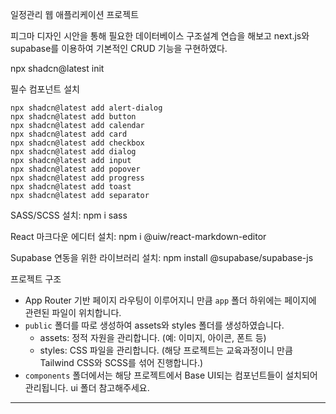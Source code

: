 
일정관리 웹 애플리케이션 프로젝트

피그마 디자인 시안을 통해 필요한 데이터베이스 구조설계 연습을 해보고 next.js와 supabase를 이용하여 기본적인 CRUD 기능을 구현하였다.

npx shadcn@latest init

필수 컴포넌트 설치
```
npx shadcn@latest add alert-dialog
npx shadcn@latest add button
npx shadcn@latest add calendar
npx shadcn@latest add card
npx shadcn@latest add checkbox
npx shadcn@latest add dialog
npx shadcn@latest add input
npx shadcn@latest add popover
npx shadcn@latest add progress
npx shadcn@latest add toast
npx shadcn@latest add separator
```

SASS/SCSS 설치: npm i sass

React 마크다운 에디터 설치: npm i @uiw/react-markdown-editor

Supabase 연동을 위한 라이브러리 설치: npm install @supabase/supabase-js


프로젝트 구조

-   App Router 기반 페이지 라우팅이 이루어지니 만큼 `app` 폴더 하위에는 페이지에 관련된 파일이 위치합니다.
-   `public` 폴더를 따로 생성하여 assets와 styles 폴더를 생성하였습니다.
    -   assets: 정적 자원을 관리합니다. (예: 이미지, 아이콘, 폰트 등)
    -   styles: CSS 파일을 관리합니다. (해당 프로젝트는 교육과정이니 만큼 Tailwind CSS와 SCSS를 섞어 진행합니다.)
-   `components` 폴더에서는 해당 프로젝트에서 Base UI되는 컴포넌트들이 설치되어 관리됩니다. ui 폴더 참고해주세요.

---